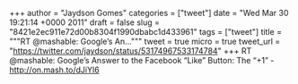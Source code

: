 
+++
author = "Jaydson Gomes"
categories = ["tweet"]
date = "Wed Mar 30 19:21:14 +0000 2011"
draft = false
slug = "8421e2ec911e72d00b8304f1990dbabc1d433961"
tags = ["tweet"]
title = """RT @mashable: Google’s An..."""
tweet = true
micro = true
tweet_url = "https://twitter.com/jaydson/status/53174967533174784"
+++
RT @mashable: Google’s Answer to the Facebook “Like” Button: The “+1” - http://on.mash.to/dJiYl6
